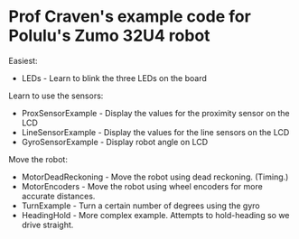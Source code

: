 # Prof Craven's example code for Polulu's Zumo 32U4 robot

Easiest:

* LEDs - Learn to blink the three LEDs on the board

Learn to use the sensors:

* ProxSensorExample - Display the values for the proximity sensor on the LCD
* LineSensorExample - Display the values for the line sensors on the LCD
* GyroSensorExample - Display robot angle on LCD

Move the robot:

* MotorDeadReckoning - Move the robot using dead reckoning. (Timing.)
* MotorEncoders - Move the robot using wheel encoders for more accurate distances.
* TurnExample - Turn a certain number of degrees using the gyro
* HeadingHold - More complex example. Attempts to hold-heading so we drive straight.